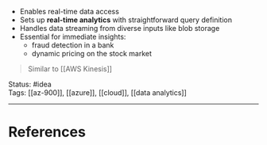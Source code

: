 - ﻿﻿Enables real-time data access
- ﻿﻿Sets up **real-time analytics** with straightforward query definition
- ﻿﻿Handles data streaming from diverse inputs like blob storage
- ﻿﻿Essential for immediate insights:
	- fraud detection in a bank
	- ﻿﻿dynamic pricing on the stock market

> Similar to [[AWS Kinesis]]

Status: #idea  
Tags: [[az-900]], [[azure]], [[cloud]], [[data analytics]]  

---
# References